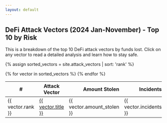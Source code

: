```yaml
---
layout: default
---
```

## DeFi Attack Vectors (2024 Jan-November) - Top 10 by Risk

This is a breakdown of the top 10 DeFi attack vectors by funds lost. Click on any vector to read a detailed analysis and learn how to stay safe.

{% assign sorted_vectors = site.attack_vectors | sort: 'rank' %}

<table class="vector-table">
  <thead>
    <tr>
      <th>#</th>
      <th>Attack Vector</th>
      <th style="text-align: right;">Amount Stolen</th>
      <th style="text-align: right;">Incidents</th>
    </tr>
  </thead>
  <tbody>
    {% for vector in sorted_vectors %}
      <tr>
        <td class="rank">{{ vector.rank }}</td>
        <td class="name {{ vector.risk_level }}"><a href="{{ vector.url | relative_url }}">{{ vector.title }}</a></td>
        <td class="amount">{{ vector.amount_stolen }}</td>
        <td class="incidents">{{ vector.incidents }}</td>
      </tr>
    {% endfor %}
  </tbody>
</table>